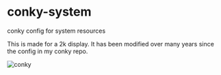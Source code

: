 # conky-system
conky config for system resources

This is made for a 2k display. It has been modified over many years since the config in my conky repo.

![conky](https://user-images.githubusercontent.com/7770995/167759694-699913de-d82f-4deb-9919-732d94165843.png)
